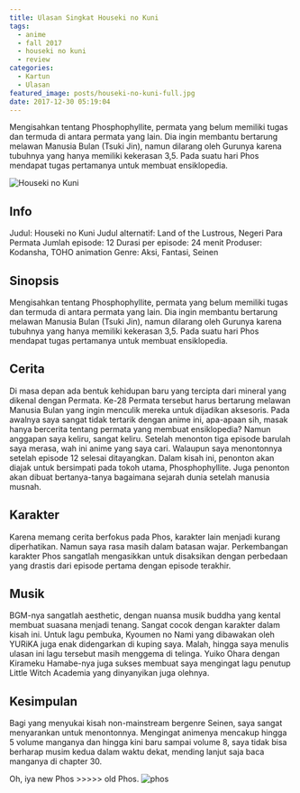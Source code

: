 ```yaml
---
title: Ulasan Singkat Houseki no Kuni
tags:
  - anime
  - fall 2017
  - houseki no kuni
  - review
categories:
  - Kartun
  - Ulasan
featured_image: posts/houseki-no-kuni-full.jpg
date: 2017-12-30 05:19:04
---
```


Mengisahkan tentang Phosphophyllite, permata yang belum memiliki tugas dan termuda di antara permata yang lain. Dia ingin membantu bertarung melawan Manusia Bulan (Tsuki Jin), namun dilarang oleh Gurunya karena tubuhnya yang hanya memiliki kekerasan 3,5. Pada suatu hari Phos mendapat tugas pertamanya untuk membuat ensiklopedia.

<!-- more -->

![Houseki no Kuni](/images/houseki-no-kuni/houseki-no-kuni-full.jpg)

## Info

Judul: Houseki no Kuni Judul alternatif: Land of the Lustrous, Negeri Para Permata Jumlah episode: 12 Durasi per episode: 24 menit Produser: Kodansha, TOHO animation Genre: Aksi, Fantasi, Seinen

## Sinopsis

Mengisahkan tentang Phosphophyllite, permata yang belum memiliki tugas dan termuda di antara permata yang lain. Dia ingin membantu bertarung melawan Manusia Bulan (Tsuki Jin), namun dilarang oleh Gurunya karena tubuhnya yang hanya memiliki kekerasan 3,5. Pada suatu hari Phos mendapat tugas pertamanya untuk membuat ensiklopedia.

## Cerita

Di masa depan ada bentuk kehidupan baru yang tercipta dari mineral yang dikenal dengan Permata. Ke-28 Permata tersebut harus bertarung melawan Manusia Bulan yang ingin menculik mereka untuk dijadikan aksesoris. Pada awalnya saya sangat tidak tertarik dengan anime ini, apa-apaan sih, masak hanya bercerita tentang permata yang membuat ensiklopedia? Namun anggapan saya keliru, sangat keliru. Setelah menonton tiga episode barulah saya merasa, wah ini anime yang saya cari. Walaupun saya menontonnya setelah episode 12 selesai ditayangkan. Dalam kisah ini, penonton akan diajak untuk bersimpati pada tokoh utama, Phosphophyllite. Juga penonton akan dibuat bertanya-tanya bagaimana sejarah dunia setelah manusia musnah.

## Karakter

Karena memang cerita berfokus pada Phos, karakter lain menjadi kurang diperhatikan. Namun saya rasa masih dalam batasan wajar. Perkembangan karakter Phos sangatlah mengasikkan untuk disaksikan dengan perbedaan yang drastis dari episode pertama dengan episode terakhir.

## Musik

BGM-nya sangatlah aesthetic, dengan nuansa musik buddha yang kental membuat suasana menjadi tenang. Sangat cocok dengan karakter dalam kisah ini. Untuk lagu pembuka, Kyoumen no Nami yang dibawakan oleh YURiKA juga enak didengarkan di kuping saya. Malah, hingga saya menulis ulasan ini lagu tersebut masih menggema di telinga. Yuiko Ohara dengan Kirameku Hamabe-nya juga sukses membuat saya mengingat lagu penutup Little Witch Academia yang dinyanyikan juga olehnya.

## Kesimpulan

Bagi yang menyukai kisah non-mainstream bergenre Seinen, saya sangat menyarankan untuk menontonnya. Mengingat animenya mencakup hingga 5 volume manganya dan hingga kini baru sampai volume 8, saya tidak bisa berharap musim kedua dalam waktu dekat, mending lanjut saja baca manganya di chapter 30.

Oh, iya new Phos >>>>> old Phos.
![phos](/images/houseki-no-kuni/houseki-no-kuni-anime-header.jpg)
	